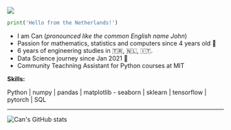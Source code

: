 ![](https://komarev.com/ghpvc/?username=PrettyCharity&color=green)
```python
print('Hello from the Netherlands!')
```

 - I am Can (*pronounced like the common English name John*)
 - Passion for mathematics, statistics and computers since 4 years old 👶
 - 6 years of engineering studies in :tr:, 🇳🇱, :it:.
 - Data Science journey since Jan 2021 🚀
 - Community Teachning Assistant for Python courses at MIT
 

**Skills:**

Python | numpy | pandas | matplotlib - seaborn | sklearn | tensorflow | pytorch | SQL

---
![Can's GitHub stats](https://github-readme-stats.vercel.app/api?username=PrettyCharity&show_icons=true&theme=merko)

